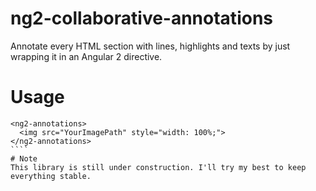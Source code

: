 # ng2-collaborative-annotations
Annotate every HTML section with lines, highlights and texts by just wrapping it in an Angular 2 directive. 


# Usage
  `````
  <ng2-annotations>
    <img src="YourImagePath" style="width: 100%;">
  </ng2-annotations>
  ````
# Note
This library is still under construction. I'll try my best to keep everything stable.

